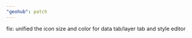 ```yaml
---
"geohub": patch
---
```


fix: unified the icon size and color for data tab/layer tab and style editor
